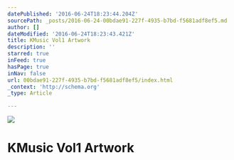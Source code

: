 ```yaml
---
datePublished: '2016-06-24T18:23:44.204Z'
sourcePath: _posts/2016-06-24-00bdae91-227f-4935-b7bd-f5681adf8ef5.md
author: []
dateModified: '2016-06-24T18:23:43.421Z'
title: KMusic Vol1 Artwork
description: ''
starred: true
inFeed: true
hasPage: true
inNav: false
url: 00bdae91-227f-4935-b7bd-f5681adf8ef5/index.html
_context: 'http://schema.org'
_type: Article

---
```

![](https://the-grid-user-content.s3-us-west-2.amazonaws.com/f04561dd-44e3-44df-88fd-ec2c74575cc8.jpg)

# KMusic Vol1 Artwork